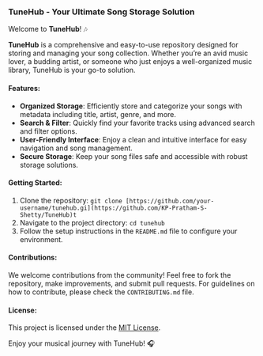 
### TuneHub - Your Ultimate Song Storage Solution

Welcome to **TuneHub**! 🎶

**TuneHub** is a comprehensive and easy-to-use repository designed for storing and managing your song collection. Whether you’re an avid music lover, a budding artist, or someone who just enjoys a well-organized music library, TuneHub is your go-to solution.

#### Features:
- **Organized Storage**: Efficiently store and categorize your songs with metadata including title, artist, genre, and more.
- **Search & Filter**: Quickly find your favorite tracks using advanced search and filter options.
- **User-Friendly Interface**: Enjoy a clean and intuitive interface for easy navigation and song management.
- **Secure Storage**: Keep your song files safe and accessible with robust storage solutions.

#### Getting Started:
1. Clone the repository: `git clone [https://github.com/your-username/tunehub.gi](https://github.com/KP-Pratham-S-Shetty/TuneHub)t`
2. Navigate to the project directory: `cd tunehub`
3. Follow the setup instructions in the `README.md` file to configure your environment.

#### Contributions:
We welcome contributions from the community! Feel free to fork the repository, make improvements, and submit pull requests. For guidelines on how to contribute, please check the `CONTRIBUTING.md` file.

#### License:
This project is licensed under the [MIT License](LICENSE.md).

Enjoy your musical journey with TuneHub! 🎧
